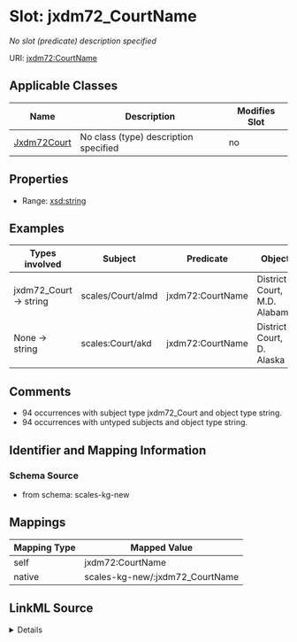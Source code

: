 

# Slot: jxdm72_CourtName


_No slot (predicate) description specified_





URI: [jxdm72:CourtName](http://release.niem.gov/niem/domains/jxdm/7.2/#CourtName)



<!-- no inheritance hierarchy -->





## Applicable Classes

| Name | Description | Modifies Slot |
| --- | --- | --- |
| [Jxdm72Court](../classes/Jxdm72Court.md) | No class (type) description specified |  no  |







## Properties

* Range: [xsd:string](xsd:string)






## Examples

| Types involved | Subject | Predicate | Object |
| --- | --- | --- | --- |
| jxdm72_Court → string | scales/Court/almd | jxdm72:CourtName | District Court, M.D. Alabama |
| None → string | scales:Court/akd | jxdm72:CourtName | District Court, D. Alaska |


## Comments

* 94 occurrences with subject type jxdm72_Court and object type string.
* 94 occurrences with untyped subjects and object type string.

## Identifier and Mapping Information







### Schema Source


* from schema: scales-kg-new




## Mappings

| Mapping Type | Mapped Value |
| ---  | ---  |
| self | jxdm72:CourtName |
| native | scales-kg-new/:jxdm72_CourtName |




## LinkML Source

<details>
```yaml
name: jxdm72_CourtName
description: No slot (predicate) description specified
comments:
- 94 occurrences with subject type jxdm72_Court and object type string.
- 94 occurrences with untyped subjects and object type string.
examples:
- description: jxdm72_Court → string
  object:
    example_object: District Court, M.D. Alabama
    example_object_type: string
    example_predicate: jxdm72:CourtName
    example_subject: scales/Court/almd
    example_subject_type: jxdm72_Court
- description: None → string
  object:
    example_object: District Court, D. Alaska
    example_object_type: string
    example_predicate: jxdm72:CourtName
    example_subject: scales:Court/akd
    example_subject_type: None
from_schema: scales-kg-new
rank: 1000
slot_uri: jxdm72:CourtName
alias: jxdm72_CourtName
domain_of:
- jxdm72_Court
range: string

```
</details>